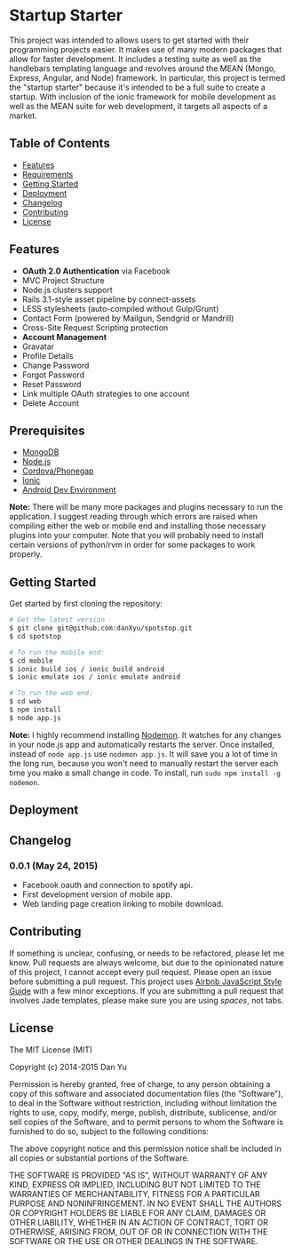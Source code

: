 Startup Starter
===============

This project was intended to allows users to get started with their programming projects easier. It makes use of many modern packages that allow for faster development. It includes a testing suite as well as the handlebars templating language and revolves around the MEAN (Mongo, Express, Angular, and Node) framework. In particular, this project is termed the "startup starter" because it's intended to be a full suite to create a startup. With inclusion of the ionic framework for mobile development as well as the MEAN suite for web development, it targets all aspects of a market.


Table of Contents
-----------------

- [Features](#features)
- [Requirements](#requirements)
- [Getting Started](#getting-started)
- [Deployment](#deployment)
- [Changelog](#changelog)
- [Contributing](#contributing)
- [License](#license)


Features
--------

- **OAuth 2.0 Authentication** via Facebook
- MVC Project Structure
- Node.js clusters support
- Rails 3.1-style asset pipeline by connect-assets
- LESS stylesheets (auto-compiled without Gulp/Grunt)
- Contact Form (powered by Mailgun, Sendgrid or Mandrill)
- Cross-Site Request Scripting protection
- **Account Management**
 - Gravatar
 - Profile Details
 - Change Password
 - Forgot Password
 - Reset Password
 - Link multiple OAuth strategies to one account
 - Delete Account


Prerequisites
-------------

- [MongoDB](http://www.mongodb.org/downloads)
- [Node.js](http://nodejs.org)
- [Cordova/Phonegap](http://phonegap.com/install/)
- [Ionic](http://ionicframework.com/)
- [Android Dev Environment](http://developer.android.com/sdk/index.html)

**Note:** There will be many more packages and plugins necessary to run the application. I suggest reading through which errors are raised when compiling either the web or mobile end and installing those necessary plugins into your computer. Note that you will probably need to install certain versions of python/rvm in order for some packages to work properly.


Getting Started
---------------

Get started by first cloning the repository:

```bash
# Get the latest version
$ git clone git@github.com:danXyu/spotstop.git
$ cd spotstop

# To run the mobile end:
$ cd mobile
$ ionic build ios / ionic build android
$ ionic emulate ios / ionic emulate android

# To run the web end:
$ cd web
$ npm install
$ node app.js
```

**Note:** I highly recommend installing [Nodemon](https://github.com/remy/nodemon).
It watches for any changes in your  node.js app and automatically restarts the
server. Once installed, instead of `node app.js` use `nodemon app.js`. It will
save you a lot of time in the long run, because you won't need to manually
restart the server each time you make a small change in code. To install, run
`sudo npm install -g nodemon`.


Deployment
----------


Changelog
---------
### 0.0.1 (May 24, 2015)
- Facebook oauth and connection to spotify api.
- First development version of mobile app.
- Web landing page creation linking to mobile download.

Contributing
------------

If something is unclear, confusing, or needs to be refactored, please let me know.
Pull requests are always welcome, but due to the opinionated nature of this
project, I cannot accept every pull request. Please open an issue before
submitting a pull request. This project uses
[Airbnb JavaScript Style Guide](https://github.com/airbnb/javascript) with a
few minor exceptions. If you are submitting a pull request that involves
Jade templates, please make sure you are using *spaces*, not tabs.

License
-------

The MIT License (MIT)

Copyright (c) 2014-2015 Dan Yu

Permission is hereby granted, free of charge, to any person obtaining a copy of this software and associated documentation files (the "Software"), to deal in the Software without restriction, including without limitation the rights to use, copy, modify, merge, publish, distribute, sublicense, and/or sell copies of the Software, and to permit persons to whom the Software is furnished to do so, subject to the following conditions:

The above copyright notice and this permission notice shall be included in all copies or substantial portions of the Software.

THE SOFTWARE IS PROVIDED "AS IS", WITHOUT WARRANTY OF ANY KIND, EXPRESS OR IMPLIED, INCLUDING BUT NOT LIMITED TO THE WARRANTIES OF MERCHANTABILITY, FITNESS FOR A PARTICULAR PURPOSE AND NONINFRINGEMENT. IN NO EVENT SHALL THE AUTHORS OR COPYRIGHT HOLDERS BE LIABLE FOR ANY CLAIM, DAMAGES OR OTHER LIABILITY, WHETHER IN AN ACTION OF CONTRACT, TORT OR OTHERWISE, ARISING FROM, OUT OF OR IN CONNECTION WITH THE SOFTWARE OR THE USE OR OTHER DEALINGS IN THE SOFTWARE.

